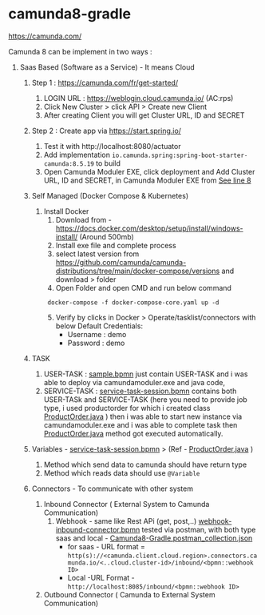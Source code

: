 # camunda8-gradle
https://camunda.com/

Camunda 8 can be implement in two ways : 
1. Saas Based (Software as a Service)  - It means Cloud
      1. Step 1 : https://camunda.com/fr/get-started/
         1. LOGIN URL : https://weblogin.cloud.camunda.io/ (AC:rps)
         2. Click New Cluster  > click API > Create new Client
         3. After creating Client you will get Cluster URL, ID and SECRET 
   
      2. Step 2 : Create app via https://start.spring.io/
         1. Test it with http://localhost:8080/actuator 
         2. Add implementation `io.camunda.spring:spring-boot-starter-camunda:8.5.19` to build 
         3. Open Camunda Moduler EXE, click deployment and  Add Cluster URL, ID and SECRET, in Camunda Moduler EXE from [See line 8](https://github.com/rohitpshelar/camunda8-gradle/blob/main/README.md#L8)


   2. Self Managed (Docker Compose & Kubernetes)
      1. Install Docker
         1. Download from -  https://docs.docker.com/desktop/setup/install/windows-install/ (Around 500mb)
         2. Install exe file and complete process
         3. select latest version from https://github.com/camunda/camunda-distributions/tree/main/docker-compose/versions and download >  folder
         4. Open Folder and open CMD and run below command 
         ```
          docker-compose -f docker-compose-core.yaml up -d
         ```
         5. Verify by clicks in Docker > Operate/tasklist/connectors with below Default Credentials:
            - Username : demo
            - Password : demo
      

   3. TASK
      1. USER-TASK : [sample.bpmn](src/main/resources/sample.bpmn) just contain USER-TASK and i was able to deploy via camundamoduler.exe and java code,
      2. SERVICE-TASK : [service-task-session.bpmn](src/main/resources/service-task-session.bpmn) contains both USER-TASk and SERVICE-TASK (here you need to provide job type, i used productorder for which i created class [ProductOrder.java](src/main/java/com/example/camunda8_gradle/worker/ProductOrder.java) )
      then i was able to start new instance via camundamoduler.exe and i was able to complete task then [ProductOrder.java](src/main/java/com/example/camunda8_gradle/worker/ProductOrder.java) method got executed automatically.
      

   4. Variables - [service-task-session.bpmn](src/main/resources/service-task-session.bpmn) >   (Ref - [ProductOrder.java](src/main/java/com/example/camunda8_gradle/worker/ProductOrder.java) )
      1. Method which send data to camunda should have return type 
      2. Method which reads data should use `@Variable`


   5. Connectors - To communicate with other system
      1. Inbound Connector ( External System to Camunda Communication)
         1. Webhook - same like Rest APi (get, post,..) [webhook-inbound-connector.bpmn](src/main/resources/webhook-inbound-connector.bpmn) tested via postman, with both type saas and local -  [Camunda8-Gradle.postman_collection.json](Camunda8-Gradle.postman_collection.json)
            - for saas - URL format = `http(s)://<camunda.client.cloud.region>.connectors.camunda.io/<..cloud.cluster-id>/inbound/<bpmn::webhook ID>`
            - Local -URL Format - `http://localhost:8085/inbound/<bpmn::webhook ID>`
      2. Outbound Connector ( Camunda to External System Communication)